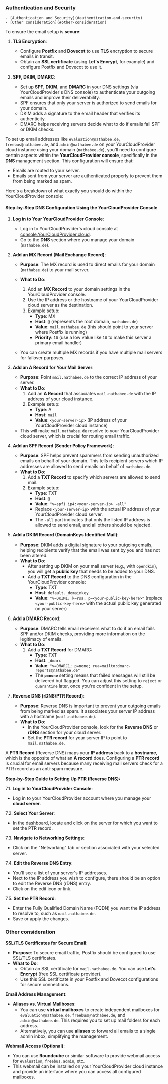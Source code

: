 ### Authentication and Security
<!-- TOC -->
    - [Authentication and Security](#authentication-and-security)
    - [Other consideration](#other-consideration)
<!-- TOC END -->


To ensure the email setup is **secure**:

1. **TLS Encryption**:
   - Configure **Postfix** and **Dovecot** to use **TLS** encryption to secure emails in transit.
   - Obtain an **SSL certificate** (using **Let's Encrypt**, for example) and configure Postfix and Dovecot to use it.

2. **SPF, DKIM, DMARC**:
   - Set up **SPF**, **DKIM**, and **DMARC** in your DNS settings (via YourCloudProvider's DNS console) to authenticate your outgoing emails and improve their deliverability.
   - SPF ensures that only your server is authorized to send emails for your domain.
   - DKIM adds a signature to the email header that verifies its authenticity.
   - DMARC helps receiving servers decide what to do if emails fail SPF or DKIM checks.

To set up email addresses like `evaluation@nathabee.de`, `freebus@nathabee.de`, and `admin@nathabee.de` on your YourCloudProvider cloud instance using your domain (`nathabee.de`), you'll need to configure certain aspects within the **YourCloudProvider console**, specifically in the **DNS** management section. This configuration will ensure that:

- Emails are routed to your server.
- Emails sent from your server are authenticated properly to prevent them from being marked as spam.

Here's a breakdown of what exactly you should do within the YourCloudProvider console:

#### Step-by-Step DNS Configuration Using the YourCloudProvider Console

1. **Log in to Your YourCloudProvider Console**:
   - Log in to YourCloudProvider's cloud console at [console.YourCloudProvider.cloud](https://console.YourCloudProvider.cloud/).
   - Go to the **DNS** section where you manage your domain (`nathabee.de`).

2. **Add an MX Record (Mail Exchange Record)**:
   - **Purpose**: The MX record is used to direct emails for your domain (`nathabee.de`) to your mail server.
   - **What to Do**:
     1. Add an **MX Record** to your domain settings in the YourCloudProvider console.
     2. Use the IP address or the hostname of your YourCloudProvider cloud server as the destination.
     3. Example setup:
        - **Type**: MX
        - **Host**: `@` (represents the root domain, `nathabee.de`)
        - **Value**: `mail.nathabee.de` (this should point to your server where Postfix is running)
        - **Priority**: `10` (use a low value like `10` to make this server a primary email handler)

   - You can create multiple MX records if you have multiple mail servers for failover purposes.

3. **Add an A Record for Your Mail Server**:
   - **Purpose**: Point `mail.nathabee.de` to the correct IP address of your server.
   - **What to Do**:
     1. Add an **A Record** that associates `mail.nathabee.de` with the IP address of your cloud instance.
     2. Example setup:
        - **Type**: A
        - **Host**: `mail`
        - **Value**: `<your-server-ip>` (IP address of your YourCloudProvider cloud instance)
   - This will make `mail.nathabee.de` resolve to your YourCloudProvider cloud server, which is crucial for routing email traffic.

4. **Add an SPF Record (Sender Policy Framework)**:
   - **Purpose**: SPF helps prevent spammers from sending unauthorized emails on behalf of your domain. This tells recipient servers which IP addresses are allowed to send emails on behalf of `nathabee.de`.
   - **What to Do**:
     1. Add a **TXT Record** to specify which servers are allowed to send mail.
     2. Example setup:
        - **Type**: TXT
        - **Host**: `@`
        - **Value**: `"v=spf1 ip4:<your-server-ip> -all"`
        - Replace `<your-server-ip>` with the actual IP address of your YourCloudProvider cloud server.
        - The `-all` part indicates that only the listed IP address is allowed to send email, and all others should be rejected.

5. **Add a DKIM Record (DomainKeys Identified Mail)**:
   - **Purpose**: DKIM adds a digital signature to your outgoing emails, helping recipients verify that the email was sent by you and has not been altered.
   - **What to Do**:
     - After setting up DKIM on your mail server (e.g., with `opendkim`), you will get a **public key** that needs to be added to your DNS.
     - Add a **TXT Record** to the DNS configuration in the YourCloudProvider console:
       - **Type**: TXT
       - **Host**: `default._domainkey`
       - **Value**: `"v=DKIM1; k=rsa; p=<your-public-key-here>"` (replace `<your-public-key-here>` with the actual public key generated on your server)

6. **Add a DMARC Record**:
   - **Purpose**: DMARC tells email receivers what to do if an email fails SPF and/or DKIM checks, providing more information on the legitimacy of emails.
   - **What to Do**:
     1. Add a **TXT Record** for DMARC:
        - **Type**: TXT
        - **Host**: `_dmarc`
        - **Value**: `"v=DMARC1; p=none; rua=mailto:dmarc-reports@nathabee.de"`
        - The **`p=none`** setting means that failed messages will still be delivered but flagged. You can adjust this setting to `reject` or `quarantine` later, once you're confident in the setup.
 
7. **Reverse DNS (rDNS/PTR Record)**:
   - **Purpose**: Reverse DNS is important to prevent your outgoing emails from being marked as spam. It associates your server IP address with a hostname (`mail.nathabee.de`).
   - **What to Do**:
     - In the YourCloudProvider console, look for the **Reverse DNS** or **rDNS** section for your cloud server.
     - Set the **PTR record** for your server IP to point to `mail.nathabee.de`.


A **PTR Record** (Reverse DNS) maps your **IP address** back to a **hostname**, which is the opposite of what an **A record** does. Configuring a **PTR record** is crucial for email servers because many receiving mail servers check for a PTR record as an anti-spam measure.



 **Step-by-Step Guide to Setting Up PTR (Reverse DNS):**

7.1. **Log in to YourCloudProvider Console**:

   - Log in to your YourCloudProvider account where you manage your **cloud server**.
 
7.2. **Select Your Server**:
   - In the dashboard, locate and click on the server for which you want to set the PTR record.

7.3. **Navigate to Networking Settings**:
   - Click on the "Networking" tab or section associated with your selected server.

7.4. **Edit the Reverse DNS Entry**:
   - You'll see a list of your server's IP addresses.
   - Next to the IP address you wish to configure, there should be an option to edit the Reverse DNS (rDNS) entry.
   - Click on the edit icon or link.

7.5. **Set the PTR Record**:
   - Enter the Fully Qualified Domain Name (FQDN) you want the IP address to resolve to, such as `mail.nathabee.de`.
   - Save or apply the changes.


###  Other consideration
 **SSL/TLS Certificates for Secure Email**:
   - **Purpose**: To secure email traffic, Postfix should be configured to use SSL/TLS certificates.
   - **What to Do**:
     - Obtain an SSL certificate for `mail.nathabee.de`. You can use **Let’s Encrypt** (free SSL certificate provider).
     - Use this SSL certificate in your Postfix and Dovecot configurations for secure connections.

**Email Address Management**:
   - **Aliases vs. Virtual Mailboxes**:
     - You can use **virtual mailboxes** to create independent mailboxes for `evaluation@nathabee.de`, `freebus@nathabee.de`, and `admin@nathabee.de`. This requires you to set up mail folders for each address.
     - Alternatively, you can use **aliases** to forward all emails to a single admin inbox, simplifying the management.

**Webmail Access (Optional)**:
   - You can use **Roundcube** or similar software to provide webmail access for `evaluation`, `freebus`, `admin`, etc.
   - This webmail can be installed on your YourCloudProvider cloud instance and provide an interface where you can access all configured mailboxes.

